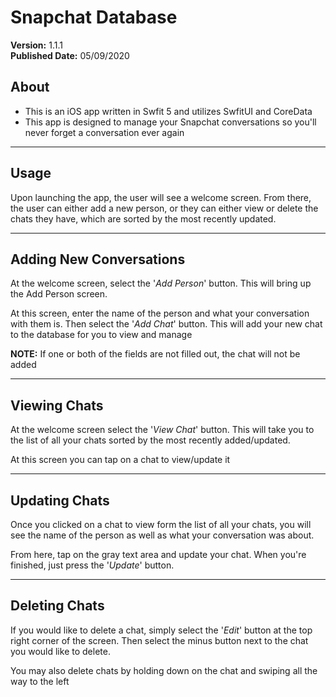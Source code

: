 # Snapchat Database
**Version:** 1.1.1 <br />
**Published Date:** 05/09/2020

About
---------
- This is an iOS app written in Swfit 5 and utilizes SwfitUI and CoreData
- This app is designed to manage your Snapchat conversations so you'll never
forget a conversation ever again
-------

Usage
--------
Upon launching the app, the user will see a welcome screen. From there,
the user can either add a new person, or they can either view or delete the chats they
have, which are sorted by the most recently updated.

-----
Adding New Conversations
-----
At the welcome screen, select the '*Add Person*' button. This will bring up the Add Person screen.

At this screen, enter the name of the person and what your conversation with them is.
Then select the '*Add Chat*' button. This will add your new chat to the database for you to view and 
manage

**NOTE:** If one or both of the fields are not filled out, the chat will not be added

----------

Viewing Chats
------
At the welcome screen select the '*View Chat*' button. This will take you to the list of all your
chats sorted by the most recently added/updated.

At this screen you can tap on a chat to view/update it

-------
Updating Chats
-----
Once you clicked on a chat to view form the list of all your chats, you will see the name of the 
person as well as what your conversation was about. 

From here, tap on the gray text area and update your chat. When you're finished, just press the 
'*Update*' button.

-----
Deleting Chats
-----
If you would like to delete a chat, simply select the '*Edit*' button at the top right corner of the
screen. Then select the minus button next to the chat you would like to delete.

You may also delete chats by holding down on the chat and swiping all the way to the left
